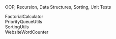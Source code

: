 OOP, Recursion, Data Structures, Sorting, Unit Tests

FactorialCalculator  
PriorityQueueUtils  
SortingUtils  
WebsiteWordCounter